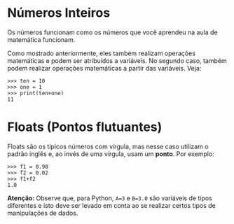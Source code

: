 # Números Inteiros
Os números funcionam como os números que você aprendeu na aula de matemática funcionam.

Como mostrado anteriormente, eles também realizam operações matemáticas e podem ser atribuídos a variáveis. No segundo caso, também podem realizar operações matemáticas a partir das variáveis. Veja:
```
>>> ten = 10
>>> one = 1
>>> print(ten+one)
11
```

# Floats (Pontos flutuantes)
Floats são os típicos números com vírgula, mas nesse caso utilizam o padrão inglês e, ao invés de uma vírgula, usam um **ponto**. Por exemplo:
```
>>> f1 = 0.98
>>> f2 = 0.02
>>> f1+f2
1.0
```

**Atenção:** Observe que, para Python, `A=3` e `B=3.0` são variáveis de tipos diferentes e isto deve ser levado em conta ao se realizar certos tipos de manipulações de dados.
